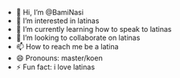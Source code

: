 - 👋 Hi, I’m @BamiNasi
- 👀 I’m interested in latinas
- 🌱 I’m currently learning how to speak to latinas
- 💞️ I’m looking to collaborate on latinas
- 📫 How to reach me be a latina
- 😄 Pronouns: master/koen
- ⚡ Fun fact: i love latinas

<!---
BamiNasi/BamiNasi is a ✨ special ✨ repository because its `README.md` (this file) appears on your GitHub profile.
You can click the Preview link to take a look at your changes.
--->
